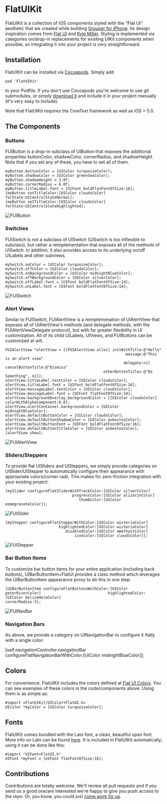 FlatUIKit
======

FlatUIKit is a collection of iOS components styled with the "Flat UI" aesthetic that we created while building [Grouper for iPhone](http://www.joingrouper.com/ios). Its design inspiration comes from [Flat UI](http://designmodo.github.io/Flat-UI/) and [Kyle Miller](http://kylemillercreative.com/#item=grouper). Styling is implemented via categories on/drop-in replacements for existing UIKit components when possible, so integrating it into your project is very straightforward.

Installation
-------

FlatUIKit can be installed via [Cocoapods](http://cocoapods.org/). Simply add

    pod 'FlatUIKit'

to your Podfile. If you don't use Cocoapods you're welcome to use git submodules, or simply [download it](https://github.com/Grouper/FlatUIKit/archive/master.zip) and include it in your project manually (it's very easy to include).

Note that FlatUIKit requires the CoreText framework as well as iOS > 5.0.

The Components
-------

### Buttons

FUIButton is a drop-in subclass of UIButton that exposes the additional properties buttonColor, shadowColor, cornerRadius, and shadowHeight. Note that if you set any of these, you have to set all of them.

    myButton.buttonColor = [UIColor turquoiseColor];
    myButton.shadowColor = [UIColor greenSeaColor];
    myButton.shadowHeight = 3.0f;
    myButton.cornerRadius = 6.0f;
    myButton.titleLabel.font = [UIFont boldFlatFontOfSize:16];
    [myButton setTitleColor:[UIColor cloudsColor] forState:UIControlStateNormal];
    [myButton setTitleColor:[UIColor cloudsColor] forState:UIControlStateHighlighted];

![FUIButton](http://blog.joingrouper.com/FlatUIKit/images/fuibutton-small.gif)

### Switches

FUISwitch is not a subclass of UISwitch (UISwitch is too inflexible to subclass), but rather a reimplementation that exposes all of the methods of UISwitch. In addition, it also provides access to its underlying on/off UILabels and other subviews.

    mySwitch.onColor = [UIColor turquoiseColor];
    mySwitch.offColor = [UIColor cloudsColor];
    mySwitch.onBackgroundColor = [UIColor midnightBlueColor];
    mySwitch.offBackgroundColor = [UIColor silverColor];
    mySwitch.offLabel.font = [UIFont boldFlatFontOfSize:14];
    mySwitch.onLabel.font = [UIFont boldFlatFontOfSize:14];

![FUISwitch](http://blog.joingrouper.com/FlatUIKit/images/fuiswitch-small.gif)

### Alert Views

Similar to FUISwitch, FUIAlertView is a reimplemenation of UIAlertView that exposes all of UIAlertView's methods (and delegate methods, with the FUIAlertViewDelegate protocol), but with far greater flexibility in UI customization. All of its child UILabels, UIViews, and FUIButtons can be customized at will.

    FUIAlertView *alertView = [[FUIAlertView alloc] initWithTitle:@"Hello"
                                                          message:@"This is an alert view"
                                                         delegate:nil cancelButtonTitle:@"Dismiss"
                                                otherButtonTitles:@"Do Something", nil];
    alertView.titleLabel.textColor = [UIColor cloudsColor];
    alertView.titleLabel.font = [UIFont boldFlatFontOfSize:16];
    alertView.messageLabel.textColor = [UIColor cloudsColor];
    alertView.messageLabel.font = [UIFont flatFontOfSize:14];
    alertView.backgroundOverlay.backgroundColor = [[UIColor cloudsColor] colorWithAlphaComponent:0.8];
    alertView.alertContainer.backgroundColor = [UIColor midnightBlueColor];
    alertView.defaultButtonColor = [UIColor cloudsColor];
    alertView.defaultButtonShadowColor = [UIColor asbestosColor];
    alertView.defaultButtonFont = [UIFont boldFlatFontOfSize:16];
    alertView.defaultButtonTitleColor = [UIColor asbestosColor];
    [alertView show];

![FUIAlertView](http://blog.joingrouper.com/FlatUIKit/images/fuialertview-small.gif)

### Sliders/Steppers
To provide flat UISliders and UISteppers, we simply provide categories on UISlider/UIStepper to automatically configure their appearance with appropriate colors/corner radii. This makes for zero-friction integration with your existing project:

    [mySlider configureFlatSliderWithTrackColor:[UIColor silverColor]
                                  progressColor:[UIColor alizarinColor]
                                     thumbColor:[UIColor pomegranateColor]];

![FUISlider](http://blog.joingrouper.com/FlatUIKit/images/fuislider-small.gif)

    [myStepper configureFlatStepperWithColor:[UIColor wisteriaColor]
                            highlightedColor:[UIColor wisteriaColor]
                               disabledColor:[UIColor amethystColor]
                                   iconColor:[UIColor cloudsColor]];

![FUIStepper](http://blog.joingrouper.com/FlatUIKit/images/fuistepper-small.gif)

### Bar Button Items
To customize bar button items for your entire application (including back buttons), UIBarButtonItem+FlatUI provides a class method which leverages the UIBarButtonItem appearance proxy to do this in one step:

    [UIBarButtonItem configureFlatButtonsWithColor:[UIColor peterRiverColor]                              highlightedColor:[UIColor belizeHoleColor]                                  cornerRadius:3];

![FUINavBar](http://blog.joingrouper.com/FlatUIKit/images/fuinavbar-small.gif)

### Navigation Bars
As above, we provide a category on UINavigationBar to configure it flatly with a single color:

  [self.navigationController.navigationBar configureFlatNavigationBarWithColor:[UIColor midnightBlueColor]];


Colors
-------

For convenience, FlatUIKit includes the colors defined at [Flat UI Colors](http://flatuicolors.com/). You can see examples of these colors in the code/components above. Using them is as simple as:

    #import <FlatUIKit/UIColor+FlatUI.h>
    UIColor *myColor = [UIColor turquoiseColor];

Fonts
-------

FlatUIKit comes bundled with the Lato font, a clean, beautiful open font. More info on Lato can be found [here](http://www.latofonts.com/). It is included in FlatUIKit automatically; using it can be done like this:
    
    #import "UIFont+FlatUI.h"
    UIFont *myFont = [UIFont flatFontOfSize:16];


Contributions
--------

Contributions are totally welcome. We'll review all pull requests and if you send us a good one/are interested we're happy to give you push access to the repo. Or, you know, you could just [come work for us]('http://www.joingrouper.com/jobs').
